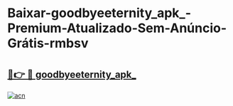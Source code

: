 # Baixar-goodbyeeternity_apk_-Premium-Atualizado-Sem-Anúncio-Grátis-rmbsv

# <h2><a href="https://akd39a.esa.edu.pl?src=goodbyeeternity_apk_&ref=rmbsv">🔗👉 🔴 goodbyeeternity_apk_</a></h2>

[![acn](https://github.com/user-attachments/assets/0f9c940e-d8b0-45ae-aac7-cd30a18b3e1c)](https://akd39a.esa.edu.pl?src=goodbyeeternity_apk_&ref=rmbsv)

